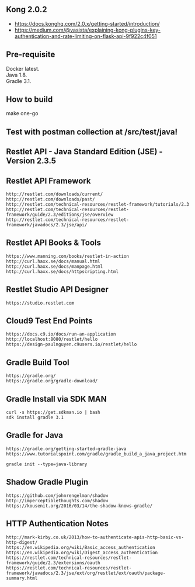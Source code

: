 ## Kong 2.0.2
- https://docs.konghq.com/2.0.x/getting-started/introduction/
- https://medium.com/@vasista/explaining-kong-plugins-key-authentication-and-rate-limiting-on-flask-api-9f922c4f051

## Pre-requisite
Docker latest.       
Java 1.8.       
Gradle 3.1.       
    
## How to build
make one-go

## Test with postman collection at /src/test/java!

## Restlet API - Java Standard Edition (JSE) - Version 2.3.5

## Restlet API Framework  

    http://restlet.com/downloads/current/
    http://restlet.com/downloads/past/    
    http://restlet.com/technical-resources/restlet-framework/tutorials/2.3
    http://restlet.com/technical-resources/restlet-framework/guide/2.3/editions/jse/overview
    http://restlet.com/technical-resources/restlet-framework/javadocs/2.3/jse/api/
    
## Restlet API Books & Tools

    https://www.manning.com/books/restlet-in-action
    http://curl.haxx.se/docs/manual.html
    http://curl.haxx.se/docs/manpage.html
    http://curl.haxx.se/docs/httpscripting.html

## Restlet Studio API Designer

    https://studio.restlet.com

## Cloud9 Test End Points

    https://docs.c9.io/docs/run-an-application
    http://localhost:8080/restlet/hello
    https://design-paulnguyen.c9users.io/restlet/hello

## Gradle Build Tool
    
    https://gradle.org/
    https://gradle.org/gradle-download/

## Gradle Install via SDK MAN

    curl -s https://get.sdkman.io | bash
    sdk install gradle 3.1

## Gradle for Java

    https://gradle.org/getting-started-gradle-java
    https://www.tutorialspoint.com/gradle/gradle_build_a_java_project.htm
    
    gradle init --type=java-library

## Shadow Gradle Plugin

    https://github.com/johnrengelman/shadow
    http://imperceptiblethoughts.com/shadow
    https://kousenit.org/2016/03/14/the-shadow-knows-gradle/

## HTTP Authentication Notes

    http://mark-kirby.co.uk/2013/how-to-authenticate-apis-http-basic-vs-http-digest/
    https://en.wikipedia.org/wiki/Basic_access_authentication
    https://en.wikipedia.org/wiki/Digest_access_authentication
    https://restlet.com/technical-resources/restlet-framework/guide/2.3/extensions/oauth
    https://restlet.com/technical-resources/restlet-framework/javadocs/2.3/jse/ext/org/restlet/ext/oauth/package-summary.html 
